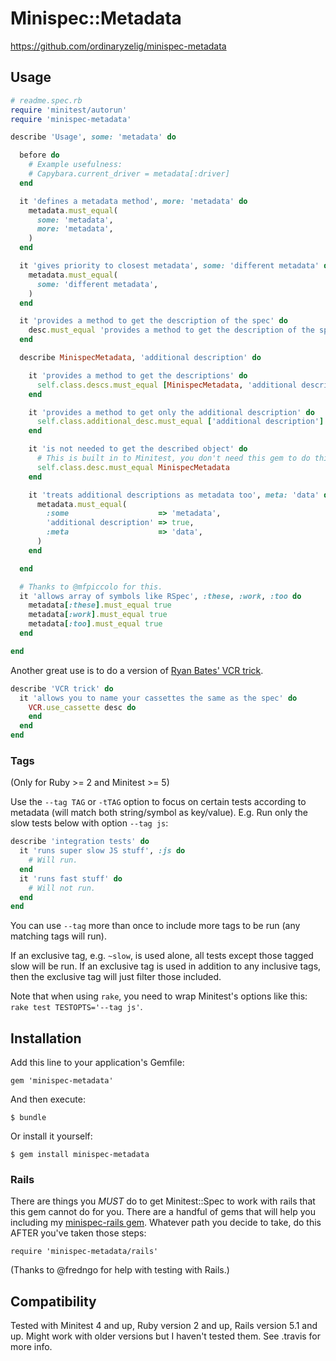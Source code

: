 Minispec::Metadata
==================

https://github.com/ordinaryzelig/minispec-metadata

## Usage

```ruby
# readme.spec.rb
require 'minitest/autorun'
require 'minispec-metadata'

describe 'Usage', some: 'metadata' do

  before do
    # Example usefulness:
    # Capybara.current_driver = metadata[:driver]
  end

  it 'defines a metadata method', more: 'metadata' do
    metadata.must_equal(
      some: 'metadata',
      more: 'metadata',
    )
  end

  it 'gives priority to closest metadata', some: 'different metadata' do
    metadata.must_equal(
      some: 'different metadata',
    )
  end

  it 'provides a method to get the description of the spec' do
    desc.must_equal 'provides a method to get the description of the spec'
  end

  describe MinispecMetadata, 'additional description' do

    it 'provides a method to get the descriptions' do
      self.class.descs.must_equal [MinispecMetadata, 'additional description']
    end

    it 'provides a method to get only the additional description' do
      self.class.additional_desc.must_equal ['additional description']
    end

    it 'is not needed to get the described object' do
      # This is built in to Minitest, you don't need this gem to do this.
      self.class.desc.must_equal MinispecMetadata
    end

    it 'treats additional descriptions as metadata too', meta: 'data' do
      metadata.must_equal(
        :some                    => 'metadata',
        'additional description' => true,
        :meta                    => 'data',
      )
    end

  end

  # Thanks to @mfpiccolo for this.
  it 'allows array of symbols like RSpec', :these, :work, :too do
    metadata[:these].must_equal true
    metadata[:work].must_equal true
    metadata[:too].must_equal true
  end

end
```

Another great use is to do a version of [Ryan Bates' VCR trick](http://railscasts.com/episodes/291-testing-with-vcr?view=asciicast).

```ruby
describe 'VCR trick' do
  it 'allows you to name your cassettes the same as the spec' do
    VCR.use_cassette desc do
    end
  end
end
```

### Tags

(Only for Ruby >= 2 and Minitest >= 5)

Use the `--tag TAG` or `-tTAG` option to focus on certain tests according to metadata (will match both string/symbol as key/value).
E.g. Run only the slow tests below with option `--tag js`:

```ruby
describe 'integration tests' do
  it 'runs super slow JS stuff', :js do
    # Will run.
  end
  it 'runs fast stuff' do
    # Will not run.
  end
end
```

You can use `--tag` more than once to include more tags to be run (any matching tags will run).

If an exclusive tag, e.g. `~slow`, is used alone, all tests except those tagged slow will be run.
If an exclusive tag is used in addition to any inclusive tags, then the exclusive tag will just filter those included.

Note that when using `rake`, you need to wrap Minitest's options like this: `rake test TESTOPTS='--tag js'`.

## Installation

Add this line to your application's Gemfile:

    gem 'minispec-metadata'

And then execute:

    $ bundle

Or install it yourself:

    $ gem install minispec-metadata

### Rails

There are things you *MUST* do to get Minitest::Spec to work with rails that this gem cannot do for you.
There are a handful of gems that will help you including my [minispec-rails gem](https://github.com/ordinaryzelig/minispec-rails).
Whatever path you decide to take, do this AFTER you've taken those steps:

`require 'minispec-metadata/rails'`

(Thanks to @fredngo for help with testing with Rails.)

## Compatibility

Tested with Minitest 4 and up, Ruby version 2 and up, Rails version 5.1 and up.
Might work with older versions but I haven't tested them.
See .travis for more info.
